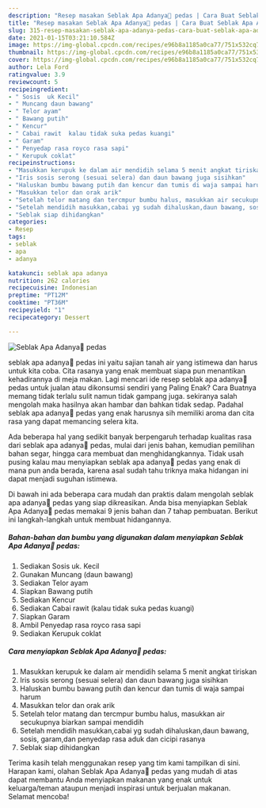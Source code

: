 ```yaml
---
description: "Resep masakan Seblak Apa Adanya🤣 pedas | Cara Buat Seblak Apa Adanya🤣 pedas Yang Menggugah Selera"
title: "Resep masakan Seblak Apa Adanya🤣 pedas | Cara Buat Seblak Apa Adanya🤣 pedas Yang Menggugah Selera"
slug: 315-resep-masakan-seblak-apa-adanya-pedas-cara-buat-seblak-apa-adanya-pedas-yang-menggugah-selera
date: 2021-01-15T03:21:10.584Z
image: https://img-global.cpcdn.com/recipes/e96b8a1185a0ca77/751x532cq70/seblak-apa-adanya🤣-pedas-foto-resep-utama.jpg
thumbnail: https://img-global.cpcdn.com/recipes/e96b8a1185a0ca77/751x532cq70/seblak-apa-adanya🤣-pedas-foto-resep-utama.jpg
cover: https://img-global.cpcdn.com/recipes/e96b8a1185a0ca77/751x532cq70/seblak-apa-adanya🤣-pedas-foto-resep-utama.jpg
author: Lela Ford
ratingvalue: 3.9
reviewcount: 5
recipeingredient:
- " Sosis  uk Kecil"
- " Muncang daun bawang"
- " Telor ayam"
- " Bawang putih"
- " Kencur"
- " Cabai rawit  kalau tidak suka pedas kuangi"
- " Garam"
- " Penyedap rasa royco rasa sapi"
- " Kerupuk coklat"
recipeinstructions:
- "Masukkan kerupuk ke dalam air mendidih selama 5 menit angkat tiriskan"
- "Iris sosis serong (sesuai selera) dan daun bawang juga sisihkan"
- "Haluskan bumbu bawang putih dan kencur dan tumis di waja sampai harum"
- "Masukkan telor dan orak arik"
- "Setelah telor matang dan tercmpur bumbu halus, masukkan air secukupnya biarkan sampai mendidih"
- "Setelah mendidih masukkan,cabai yg sudah dihaluskan,daun bawang, sosis, garam,dan penyedap rasa aduk dan cicipi rasanya"
- "Seblak siap dihidangkan"
categories:
- Resep
tags:
- seblak
- apa
- adanya

katakunci: seblak apa adanya 
nutrition: 262 calories
recipecuisine: Indonesian
preptime: "PT12M"
cooktime: "PT36M"
recipeyield: "1"
recipecategory: Dessert

---
```



![Seblak Apa Adanya🤣 pedas](https://img-global.cpcdn.com/recipes/e96b8a1185a0ca77/751x532cq70/seblak-apa-adanya🤣-pedas-foto-resep-utama.jpg)


seblak apa adanya🤣 pedas ini yaitu sajian tanah air yang istimewa dan harus untuk kita coba. Cita rasanya yang enak membuat siapa pun menantikan kehadirannya di meja makan.
Lagi mencari ide resep seblak apa adanya🤣 pedas untuk jualan atau dikonsumsi sendiri yang Paling Enak? Cara Buatnya memang tidak terlalu sulit namun tidak gampang juga. sekiranya salah mengolah maka hasilnya akan hambar dan bahkan tidak sedap. Padahal seblak apa adanya🤣 pedas yang enak harusnya sih memiliki aroma dan cita rasa yang dapat memancing selera kita.

Ada beberapa hal yang sedikit banyak berpengaruh terhadap kualitas rasa dari seblak apa adanya🤣 pedas, mulai dari jenis bahan, kemudian pemilihan bahan segar, hingga cara membuat dan menghidangkannya. Tidak usah pusing kalau mau menyiapkan seblak apa adanya🤣 pedas yang enak di mana pun anda berada, karena asal sudah tahu triknya maka hidangan ini dapat menjadi suguhan istimewa.




Di bawah ini ada beberapa cara mudah dan praktis dalam mengolah seblak apa adanya🤣 pedas yang siap dikreasikan. Anda bisa menyiapkan Seblak Apa Adanya🤣 pedas memakai 9 jenis bahan dan 7 tahap pembuatan. Berikut ini langkah-langkah untuk membuat hidangannya.

<!--inarticleads1-->

##### Bahan-bahan dan bumbu yang digunakan dalam menyiapkan Seblak Apa Adanya🤣 pedas:

1. Sediakan  Sosis  uk. Kecil
1. Gunakan  Muncang (daun bawang)
1. Sediakan  Telor ayam
1. Siapkan  Bawang putih
1. Sediakan  Kencur
1. Sediakan  Cabai rawit  (kalau tidak suka pedas kuangi)
1. Siapkan  Garam
1. Ambil  Penyedap rasa royco rasa sapi
1. Sediakan  Kerupuk coklat




<!--inarticleads2-->

##### Cara menyiapkan Seblak Apa Adanya🤣 pedas:

1. Masukkan kerupuk ke dalam air mendidih selama 5 menit angkat tiriskan
1. Iris sosis serong (sesuai selera) dan daun bawang juga sisihkan
1. Haluskan bumbu bawang putih dan kencur dan tumis di waja sampai harum
1. Masukkan telor dan orak arik
1. Setelah telor matang dan tercmpur bumbu halus, masukkan air secukupnya biarkan sampai mendidih
1. Setelah mendidih masukkan,cabai yg sudah dihaluskan,daun bawang, sosis, garam,dan penyedap rasa aduk dan cicipi rasanya
1. Seblak siap dihidangkan




Terima kasih telah menggunakan resep yang tim kami tampilkan di sini. Harapan kami, olahan Seblak Apa Adanya🤣 pedas yang mudah di atas dapat membantu Anda menyiapkan makanan yang enak untuk keluarga/teman ataupun menjadi inspirasi untuk berjualan makanan. Selamat mencoba!
